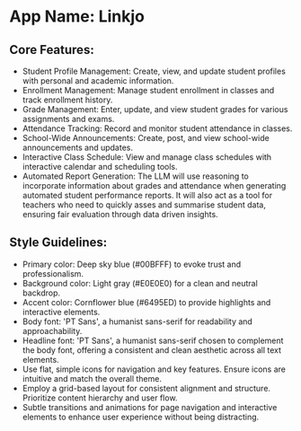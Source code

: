 # **App Name**: Linkjo

## Core Features:

- Student Profile Management: Create, view, and update student profiles with personal and academic information.
- Enrollment Management: Manage student enrollment in classes and track enrollment history.
- Grade Management: Enter, update, and view student grades for various assignments and exams.
- Attendance Tracking: Record and monitor student attendance in classes.
- School-Wide Announcements: Create, post, and view school-wide announcements and updates.
- Interactive Class Schedule: View and manage class schedules with interactive calendar and scheduling tools.
- Automated Report Generation: The LLM will use reasoning to incorporate information about grades and attendance when generating automated student performance reports. It will also act as a tool for teachers who need to quickly asses and summarise student data, ensuring fair evaluation through data driven insights.

## Style Guidelines:

- Primary color: Deep sky blue (#00BFFF) to evoke trust and professionalism.
- Background color: Light gray (#E0E0E0) for a clean and neutral backdrop.
- Accent color: Cornflower blue (#6495ED) to provide highlights and interactive elements.
- Body font: 'PT Sans', a humanist sans-serif for readability and approachability.
- Headline font: 'PT Sans', a humanist sans-serif chosen to complement the body font, offering a consistent and clean aesthetic across all text elements.
- Use flat, simple icons for navigation and key features. Ensure icons are intuitive and match the overall theme.
- Employ a grid-based layout for consistent alignment and structure. Prioritize content hierarchy and user flow.
- Subtle transitions and animations for page navigation and interactive elements to enhance user experience without being distracting.